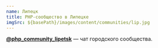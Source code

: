 ```yaml
---
name: Липецк
title: PHP-сообщество в Липецке
imgSrc: ${basePath}/images/content/communities/lip.jpg
---
```


**[@php_community_lipetsk](https://t.me/php_community_lipetsk)** — чат городского сообщества.
